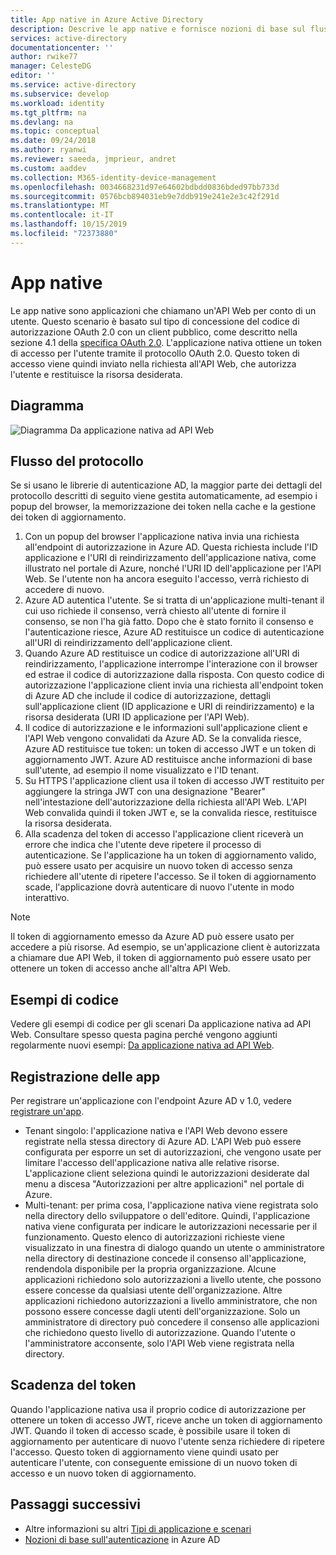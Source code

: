 ```yaml
---
title: App native in Azure Active Directory
description: Descrive le app native e fornisce nozioni di base sul flusso del protocollo, la registrazione e la scadenza del token per questo tipo di app.
services: active-directory
documentationcenter: ''
author: rwike77
manager: CelesteDG
editor: ''
ms.service: active-directory
ms.subservice: develop
ms.workload: identity
ms.tgt_pltfrm: na
ms.devlang: na
ms.topic: conceptual
ms.date: 09/24/2018
ms.author: ryanwi
ms.reviewer: saeeda, jmprieur, andret
ms.custom: aaddev
ms.collection: M365-identity-device-management
ms.openlocfilehash: 0034668231d97e64602bdbdd0836bded97bb733d
ms.sourcegitcommit: 0576bcb894031eb9e7ddb919e241e2e3c42f291d
ms.translationtype: MT
ms.contentlocale: it-IT
ms.lasthandoff: 10/15/2019
ms.locfileid: "72373880"
---
```

# <a name="native-apps"></a>App native

Le app native sono applicazioni che chiamano un'API Web per conto di un utente. Questo scenario è basato sul tipo di concessione del codice di autorizzazione OAuth 2.0 con un client pubblico, come descritto nella sezione 4.1 della [specifica OAuth 2.0](https://tools.ietf.org/html/rfc6749). L'applicazione nativa ottiene un token di accesso per l'utente tramite il protocollo OAuth 2.0. Questo token di accesso viene quindi inviato nella richiesta all'API Web, che autorizza l'utente e restituisce la risorsa desiderata.

## <a name="diagram"></a>Diagramma

![Diagramma Da applicazione nativa ad API Web](./media/authentication-scenarios/native_app_to_web_api.png)

## <a name="protocol-flow"></a>Flusso del protocollo

Se si usano le librerie di autenticazione AD, la maggior parte dei dettagli del protocollo descritti di seguito viene gestita automaticamente, ad esempio i popup del browser, la memorizzazione dei token nella cache e la gestione dei token di aggiornamento.

1. Con un popup del browser l'applicazione nativa invia una richiesta all'endpoint di autorizzazione in Azure AD. Questa richiesta include l'ID applicazione e l'URI di reindirizzamento dell'applicazione nativa, come illustrato nel portale di Azure, nonché l'URI ID dell'applicazione per l'API Web. Se l'utente non ha ancora eseguito l'accesso, verrà richiesto di accedere di nuovo.
1. Azure AD autentica l'utente. Se si tratta di un'applicazione multi-tenant il cui uso richiede il consenso, verrà chiesto all'utente di fornire il consenso, se non l'ha già fatto. Dopo che è stato fornito il consenso e l'autenticazione riesce, Azure AD restituisce un codice di autenticazione all'URI di reindirizzamento dell'applicazione client.
1. Quando Azure AD restituisce un codice di autorizzazione all'URI di reindirizzamento, l'applicazione interrompe l'interazione con il browser ed estrae il codice di autorizzazione dalla risposta. Con questo codice di autorizzazione l'applicazione client invia una richiesta all'endpoint token di Azure AD che include il codice di autorizzazione, dettagli sull'applicazione client (ID applicazione e URI di reindirizzamento) e la risorsa desiderata (URI ID applicazione per l'API Web).
1. Il codice di autorizzazione e le informazioni sull'applicazione client e l'API Web vengono convalidati da Azure AD. Se la convalida riesce, Azure AD restituisce tue token: un token di accesso JWT e un token di aggiornamento JWT. Azure AD restituisce anche informazioni di base sull'utente, ad esempio il nome visualizzato e l'ID tenant.
1. Su HTTPS l'applicazione client usa il token di accesso JWT restituito per aggiungere la stringa JWT con una designazione "Bearer" nell'intestazione dell'autorizzazione della richiesta all'API Web. L'API Web convalida quindi il token JWT e, se la convalida riesce, restituisce la risorsa desiderata.
1. Alla scadenza del token di accesso l'applicazione client riceverà un errore che indica che l'utente deve ripetere il processo di autenticazione. Se l'applicazione ha un token di aggiornamento valido, può essere usato per acquisire un nuovo token di accesso senza richiedere all'utente di ripetere l'accesso. Se il token di aggiornamento scade, l'applicazione dovrà autenticare di nuovo l'utente in modo interattivo.

> [!NOTE]
> Il token di aggiornamento emesso da Azure AD può essere usato per accedere a più risorse. Ad esempio, se un'applicazione client è autorizzata a chiamare due API Web, il token di aggiornamento può essere usato per ottenere un token di accesso anche all'altra API Web.

## <a name="code-samples"></a>Esempi di codice

Vedere gli esempi di codice per gli scenari Da applicazione nativa ad API Web. Consultare spesso questa pagina perché vengono aggiunti regolarmente nuovi esempi: [Da applicazione nativa ad API Web](sample-v1-code.md#desktop-and-mobile-public-client-applications-calling-microsoft-graph-or-a-web-api).

## <a name="app-registration"></a>Registrazione delle app

Per registrare un'applicazione con l'endpoint Azure AD v 1.0, vedere [registrare un'app](quickstart-register-app.md).

* Tenant singolo: l'applicazione nativa e l'API Web devono essere registrate nella stessa directory di Azure AD. L'API Web può essere configurata per esporre un set di autorizzazioni, che vengono usate per limitare l'accesso dell'applicazione nativa alle relative risorse. L'applicazione client seleziona quindi le autorizzazioni desiderate dal menu a discesa "Autorizzazioni per altre applicazioni" nel portale di Azure.
* Multi-tenant: per prima cosa, l'applicazione nativa viene registrata solo nella directory dello sviluppatore o dell'editore. Quindi, l'applicazione nativa viene configurata per indicare le autorizzazioni necessarie per il funzionamento. Questo elenco di autorizzazioni richieste viene visualizzato in una finestra di dialogo quando un utente o amministratore nella directory di destinazione concede il consenso all'applicazione, rendendola disponibile per la propria organizzazione. Alcune applicazioni richiedono solo autorizzazioni a livello utente, che possono essere concesse da qualsiasi utente dell'organizzazione. Altre applicazioni richiedono autorizzazioni a livello amministratore, che non possono essere concesse dagli utenti dell'organizzazione. Solo un amministratore di directory può concedere il consenso alle applicazioni che richiedono questo livello di autorizzazione. Quando l'utente o l'amministratore acconsente, solo l'API Web viene registrata nella directory. 

## <a name="token-expiration"></a>Scadenza del token

Quando l'applicazione nativa usa il proprio codice di autorizzazione per ottenere un token di accesso JWT, riceve anche un token di aggiornamento JWT. Quando il token di accesso scade, è possibile usare il token di aggiornamento per autenticare di nuovo l'utente senza richiedere di ripetere l'accesso. Questo token di aggiornamento viene quindi usato per autenticare l'utente, con conseguente emissione di un nuovo token di accesso e un nuovo token di aggiornamento.

## <a name="next-steps"></a>Passaggi successivi

- Altre informazioni su altri [Tipi di applicazione e scenari](app-types.md)
- [Nozioni di base sull'autenticazione](v1-authentication-scenarios.md) in Azure AD
